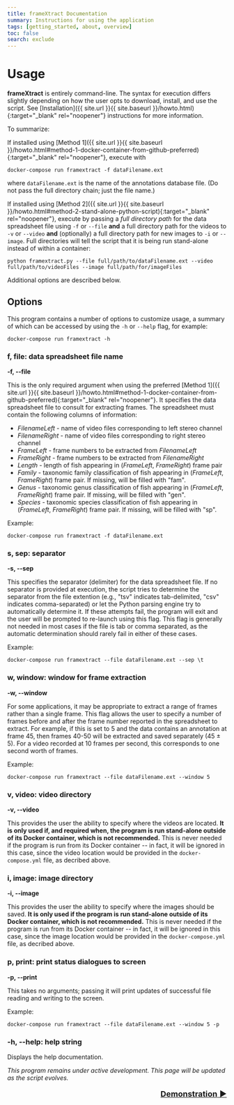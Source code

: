 ```yaml
---
title: frameXtract Documentation
summary: Instructions for using the application
tags: [getting_started, about, overview]
toc: false
search: exclude
---
```


# Usage

**frameXtract** is entirely command-line. The syntax for execution differs slightly depending on how the user opts to download, install, and use the script. See [Installation]({{ site.url }}{{ site.baseurl }}/howto.html){:target="_blank" rel="noopener"} instructions for more information.

To summarize:

If installed using [Method 1]({{ site.url }}{{ site.baseurl }}/howto.html#method-1-docker-container-from-github-preferred){:target="_blank" rel="noopener"}, execute with

```shell
docker-compose run framextract -f dataFilename.ext
```

where ```dataFilename.ext``` is the name of the annotations database file. (Do not pass the full directory chain; just the file name.)

If installed using [Method 2]({{ site.url }}{{ site.baseurl }}/howto.html#method-2-stand-alone-python-script){:target="_blank" rel="noopener"}, execute by passing a *full directory path* for the data spreadsheet file using ```-f``` or ```--file``` **and** a full directory path for the videos to ```-v``` or ```--video``` **and** (optionally) a full directory path for new images to ```-i``` or ```--image```. Full directories will tell the script that it is being run stand-alone instead of within a container:

```shell
python framextract.py --file full/path/to/dataFilename.ext --video full/path/to/videoFiles --image full/path/for/imageFiles
```

Additional options are described below.

## Options

This program contains a number of options to customize usage, a summary of which can be accessed by using the ```-h``` or ```--help``` flag, for example:

```shell
docker-compose run framextract -h
```
[](#f-file-data-spreadsheet-file-name)
### f, file: data spreadsheet file name

**-f, -\-file**

This is the only required argument when using the preferred [Method 1]({{ site.url }}{{ site.baseurl }}/howto.html#method-1-docker-container-from-github-preferred){:target="_blank" rel="noopener"}. It specifies the data spreadsheet file to consult for extracting frames. The spreadsheet must contain the following columns of information:
- *FilenameLeft* - name of video files corresponding to left stereo channel
- *FilenameRight* - name of video files corresponding to right stereo channel
- *FrameLeft* - frame numbers to be extracted from *FilenameLeft*
- *FrameRight* - frame numbers to be extracted from *FilenameRight*
- *Length* - length of fish appearing in (*FrameLeft*, *FrameRight*) frame pair
- *Family* - taxonomic family classification of fish appearing in (*FrameLeft*, *FrameRight*) frame pair. If missing, will be filled with "fam".
- *Genus* - taxonomic genus classification of fish appearing in (*FrameLeft*, *FrameRight*) frame pair. If missing, will be filled with "gen".
- *Species* - taxonomic species classification of fish appearing in (*FrameLeft*, *FrameRight*) frame pair. If missing, will be filled with "sp".

Example:

```shell
docker-compose run framextract -f dataFilename.ext
```

### s, sep: separator

**-s, -\-sep**

This specifies the separator (delimiter) for the data spreadsheet file. If no separator is provided at execution, the script tries to determine the separator from the file extention (e.g., "tsv" indicates tab-delimited, "csv" indicates comma-separated) or let the Python parsing engine try to automatically determine it. If these attempts fail, the program will exit and the user will be prompted to re-launch using this flag. This flag is generally not needed in most cases if the file is tab or comma separated, as the automatic determination should rarely fail in either of these cases.

Example:

```shell
docker-compose run framextract --file dataFilename.ext --sep \t 
```

### w, window: window for frame extraction

**-w, -\-window**

For some applications, it may be appropriate to extract a range of frames rather than a single frame. This flag allows the user to specify a number of frames before and after the frame number reported in the spreadsheet to extract. For example, if this is set to 5 and the data contains an annotation at frame 45, then frames 40-50 will be extracted and saved separately (45 $\pm$ 5). For a video recorded at 10 frames per second, this corresponds to one second worth of frames.

Example:

```shell
docker-compose run framextract --file dataFilename.ext --window 5
```

### v, video: video directory

**-v, -\-video**

This provides the user the ability to specify where the videos are located. **It is only used if, and required when, the program is run stand-alone outside of its Docker container, which is not recommended.** This is never needed if the program is run from its Docker container -- in fact, it will be ignored in this case, since the video location would be provided in the ```docker-compose.yml``` file, as decribed above.

### i, image: image directory

**-i, -\-image**

This provides the user the ability to specify where the images should be saved. **It is only used if the program is run stand-alone outside of its Docker container, which is not recommended.** This is never needed if the program is run from its Docker container -- in fact, it will be ignored in this case, since the image location would be provided in the ```docker-compose.yml``` file, as decribed above.

### p, print: print status dialogues to screen

**-p, -\-print**

This takes no arguments; passing it will print updates of successful file reading and writing to the screen.

Example:

```shell
docker-compose run framextract --file dataFilename.ext --window 5 -p
```

### -h, \-\-help: help string

Displays the help documentation.

*This program remains under active development. This page will be updated as the script evolves.*

<p style="text-align:right; font-size:large;">
    <a href="{{ site.url }}{{ site.baseurl }}/blob/main/frameExtractionFromVideo.ipynb"> <b>Demonstration</b> &#9654; </a>
</p>